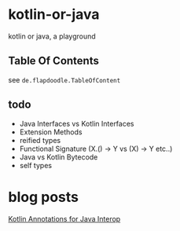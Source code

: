 # kotlin-or-java

kotlin or java, a playground

## Table Of Contents

see `de.flapdoodle.TableOfContent`

## todo

* Java Interfaces vs Kotlin Interfaces
* Extension Methods
* reified types
* Functional Signature (X.() -> Y vs (X) -> Y etc..)
* Java vs Kotlin Bytecode
* self types

# blog posts

[Kotlin Annotations for Java Interop](https://www.avantica.net/blog/annotations-for-your-java-friendly-kotlin-code) 
